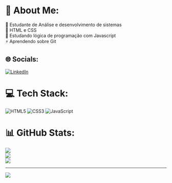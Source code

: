 # 💫 About Me:
🔭 Estudante de Análise e desenvolvimento de sistemas<br>🌱 HTML e CSS<br>💬 Estudando lógica de programação com Javascript<br>⚡ Aprendendo sobre Git


## 🌐 Socials:
[![LinkedIn](https://img.shields.io/badge/LinkedIn-%230077B5.svg?logo=linkedin&logoColor=white)](https://linkedin.com/in/https://www.linkedin.com/in/odanmarqs/) 

# 💻 Tech Stack:
![HTML5](https://img.shields.io/badge/html5-%23E34F26.svg?style=flat-square&logo=html5&logoColor=white) ![CSS3](https://img.shields.io/badge/css3-%231572B6.svg?style=flat-square&logo=css3&logoColor=white) ![JavaScript](https://img.shields.io/badge/javascript-%23323330.svg?style=flat-square&logo=javascript&logoColor=%23F7DF1E)
# 📊 GitHub Stats:
![](https://github-readme-stats.vercel.app/api?username=danielmarqs&theme=shades-of-purple&hide_border=false&include_all_commits=true&count_private=false)<br/>
![](https://github-readme-streak-stats.herokuapp.com/?user=danielmarqs&theme=shades-of-purple&hide_border=false)<br/>
![](https://github-readme-stats.vercel.app/api/top-langs/?username=danielmarqs&theme=shades-of-purple&hide_border=false&include_all_commits=true&count_private=false&layout=compact)

---
[![](https://visitcount.itsvg.in/api?id=danielmarqs&icon=4&color=10)](https://visitcount.itsvg.in)

<!-- Proudly created with GPRM ( https://gprm.itsvg.in ) -->